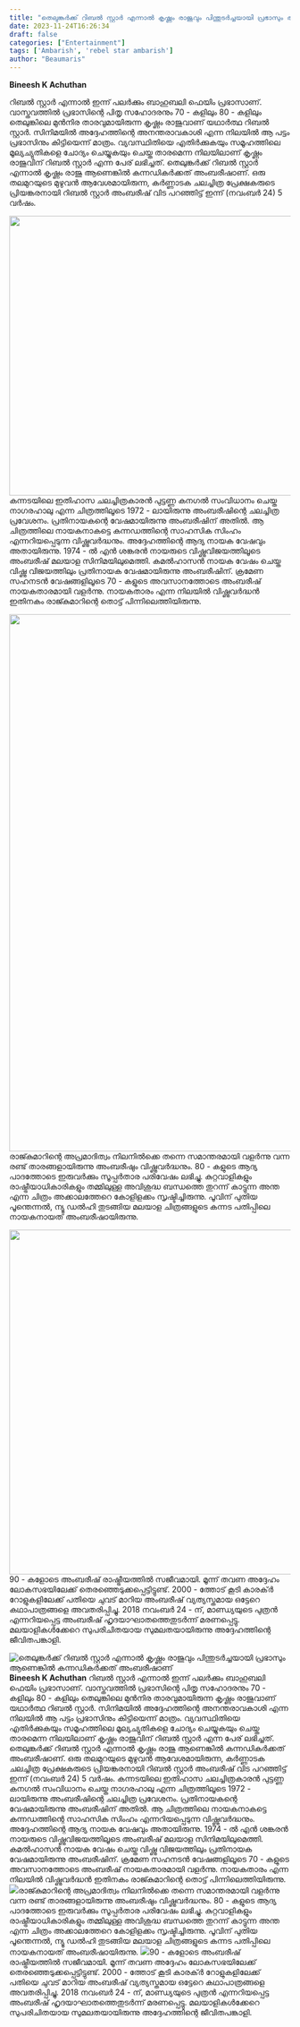 ```yaml
---
title: "തെലുങ്കർക്ക് റിബൽ സ്റ്റാർ എന്നാൽ കൃഷ്ണം രാജുവും പിന്തുടർച്ചയായി പ്രഭാസും ആണെങ്കിൽ കന്നഡികർക്കത് അംബരീഷാണ്"
date: 2023-11-24T16:26:34
draft: false
categories: ["Entertainment"]
tags: ['Ambarish', 'rebel star ambarish']
author: "Beaumaris"
---
```


<strong>Bineesh K Achuthan </strong>

റിബൽ സ്റ്റാർ എന്നാൽ ഇന്ന് പലർക്കും ബാഹുബലി ഫെയിം പ്രഭാസാണ്. വാസ്തവത്തിൽ പ്രഭാസിന്റെ പിതൃ സഹോദരനും 70 - കളിലും 80 - കളിലും തെലുങ്കിലെ മുൻനിര താരവുമായിരുന്ന കൃഷ്ണം രാജുവാണ് യഥാർത്ഥ റിബൽ സ്റ്റാർ. സിനിമയിൽ അദ്ദേഹത്തിന്റെ അനന്തരാവകാശി എന്ന നിലയിൽ ആ പട്ടം പ്രഭാസിനും കിട്ടിയെന്ന് മാത്രം. വ്യവസ്ഥിതിയെ എതിർക്കുകയും സമൂഹത്തിലെ മൂല്യച്യുതികളെ ചോദ്യം ചെയ്യുകയും ചെയ്ത താരമെന്ന നിലയിലാണ് കൃഷ്ണം രാജുവിന് റിബൽ സ്റ്റാർ എന്ന പേര് ലഭിച്ചത്. തെലുങ്കർക്ക് റിബൽ സ്റ്റാർ എന്നാൽ കൃഷ്ണം രാജു ആണെങ്കിൽ കന്നഡികർക്കത് അംബരീഷാണ്. ഒരു തലമുറയുടെ മുഴുവൻ ആവേശമായിരുന്ന, കർണ്ണാടക ചലച്ചിത്ര പ്രേക്ഷകരുടെ പ്രിയങ്കരനായി റിബൽ സ്റ്റാർ അംബരീഷ് വിട പറഞ്ഞിട്ട് ഇന്ന് (നവംബർ 24) 5 വർഷം.

<img class="size-full wp-image-431114 aligncenter" src="https://cdn.boolokam.com/articles/2023/11/r22222-1.jpg" alt="" width="750" height="500" />കന്നടയിലെ ഇതിഹാസ ചലച്ചിത്രകാരൻ പുട്ടണ്ണ കനഗൽ സംവിധാനം ചെയ്ത നാഗരഹാലു എന്ന ചിത്രത്തിലൂടെ 1972 - ലായിരുന്നു അംബരീഷിന്റെ ചലച്ചിത്ര പ്രവേശനം. പ്രതിനായകന്റെ വേഷമായിരുന്നു അംബരീഷിന് അതിൽ. ആ ചിത്രത്തിലെ നായകനാകട്ടെ കന്നഡത്തിന്റെ സാഹസിക സിംഹം എന്നറിയപ്പെടുന്ന വിഷ്ണുവർദ്ധനും. അദ്ദേഹത്തിന്റെ ആദ്യ നായക വേഷവും അതായിരുന്നു. 1974 - ൽ എൻ ശങ്കരൻ നായരുടെ വിഷ്ണുവിജയത്തിലൂടെ അംബരീഷ് മലയാള സിനിമയിലുമെത്തി. കമൽഹാസൻ നായക വേഷം ചെയ്ത വിഷ്ണു വിജയത്തിലും പ്രതിനായക വേഷമായിരുന്നു അംബരീഷിന്. ക്രമേണ സഹനടൻ വേഷങ്ങളിലൂടെ 70 - കളുടെ അവസാനത്തോടെ അംബരീഷ് നായകതാരമായി വളർന്നു. നായകതാരം എന്ന നിലയിൽ വിഷ്ണുവർദ്ധൻ ഇതിനകം രാജ്കുമാറിന്റെ തൊട്ട് പിന്നിലെത്തിയിരുന്നു.

<img class="alignnone size-full wp-image-431115" src="https://cdn.boolokam.com/articles/2023/11/wffwffff.jpg" alt="" width="1600" height="960" />രാജ്കുമാറിന്റെ അപ്രമാദിത്വം നിലനിൽക്കെ തന്നെ സമാന്തരമായി വളർന്നു വന്ന രണ്ട് താരങ്ങളായിരുന്നു അംബരീഷും വിഷ്ണുവർദ്ധനും. 80 - കളുടെ ആദ്യ പാദത്തോടെ ഇരുവർക്കും സൂപ്പർതാര പരിവേഷം ലഭിച്ചു. കുറ്റവാളികളും രാഷ്ട്രീയാധികാരികളും തമ്മിലുള്ള അവിശുദ്ധ ബന്ധത്തെ തുറന്ന് കാട്ടുന്ന അന്ത എന്ന ചിത്രം അക്കാലത്തേറെ കോളിളക്കം സൃഷ്ടിച്ചിരുന്നു. പൂവിന് പുതിയ പൂന്തെന്നൽ, ന്യൂ ഡൽഹി തുടങ്ങിയ മലയാള ചിത്രങ്ങളുടെ കന്നട പതിപ്പിലെ നായകനായത് അംബരീഷായിരുന്നു.

<img class="size-full wp-image-431116 aligncenter" src="https://cdn.boolokam.com/articles/2023/11/DsyOEVtU4AAbhVX.jpg" alt="" width="660" height="616" />90 - കളോടെ അംബരീഷ് രാഷ്ട്രീയത്തിൽ സജീവമായി. മൂന്ന് തവണ അദ്ദേഹം ലോകസഭയിലേക്ക് തെരഞ്ഞെടുക്കപ്പെട്ടിട്ടുണ്ട്. 2000 - ത്തോട് കൂടി കാരക്ർ റോളുകളിലേക്ക് പതിയെ ചുവട് മാറിയ അംബരീഷ് വ്യത്യസ്തമായ ഒട്ടേറെ കഥാപാത്രങ്ങളെ അവതരിപ്പിച്ചു. 2018 നവംബർ 24 - ന്, മാണ്ഡ്യയുടെ പുത്രൻ എന്നറിയപ്പെട്ട അംബരീഷ് ഹൃദയാഘാതത്തെതുടർന്ന് മരണപ്പെട്ടു. മലയാളികൾക്കേറെ സുപരിചിതയായ സുമലതയായിരുന്നു അദ്ദേഹത്തിന്റെ ജീവിതപങ്കാളി.


![തെലുങ്കർക്ക് റിബൽ സ്റ്റാർ എന്നാൽ കൃഷ്ണം രാജുവും പിന്തുടർച്ചയായി പ്രഭാസും ആണെങ്കിൽ കന്നഡികർക്കത് അംബരീഷാണ്](https://cdn.boolokam.com/articles/2023/11/r22222-1.jpg)**Bineesh K Achuthan** റിബൽ സ്റ്റാർ എന്നാൽ ഇന്ന് പലർക്കും ബാഹുബലി ഫെയിം പ്രഭാസാണ്. വാസ്തവത്തിൽ പ്രഭാസിന്റെ പിതൃ സഹോദരനും 70 - കളിലും 80 - കളിലും തെലുങ്കിലെ മുൻനിര താരവുമായിരുന്ന കൃഷ്ണം രാജുവാണ് യഥാർത്ഥ റിബൽ സ്റ്റാർ. സിനിമയിൽ അദ്ദേഹത്തിന്റെ അനന്തരാവകാശി എന്ന നിലയിൽ ആ പട്ടം പ്രഭാസിനും കിട്ടിയെന്ന് മാത്രം. വ്യവസ്ഥിതിയെ എതിർക്കുകയും സമൂഹത്തിലെ മൂല്യച്യുതികളെ ചോദ്യം ചെയ്യുകയും ചെയ്ത താരമെന്ന നിലയിലാണ് കൃഷ്ണം രാജുവിന് റിബൽ സ്റ്റാർ എന്ന പേര് ലഭിച്ചത്. തെലുങ്കർക്ക് റിബൽ സ്റ്റാർ എന്നാൽ കൃഷ്ണം രാജു ആണെങ്കിൽ കന്നഡികർക്കത് അംബരീഷാണ്. ഒരു തലമുറയുടെ മുഴുവൻ ആവേശമായിരുന്ന, കർണ്ണാടക ചലച്ചിത്ര പ്രേക്ഷകരുടെ പ്രിയങ്കരനായി റിബൽ സ്റ്റാർ അംബരീഷ് വിട പറഞ്ഞിട്ട് ഇന്ന് (നവംബർ 24) 5 വർഷം. കന്നടയിലെ ഇതിഹാസ ചലച്ചിത്രകാരൻ പുട്ടണ്ണ കനഗൽ സംവിധാനം ചെയ്ത നാഗരഹാലു എന്ന ചിത്രത്തിലൂടെ 1972 - ലായിരുന്നു അംബരീഷിന്റെ ചലച്ചിത്ര പ്രവേശനം. പ്രതിനായകന്റെ വേഷമായിരുന്നു അംബരീഷിന് അതിൽ. ആ ചിത്രത്തിലെ നായകനാകട്ടെ കന്നഡത്തിന്റെ സാഹസിക സിംഹം എന്നറിയപ്പെടുന്ന വിഷ്ണുവർദ്ധനും. അദ്ദേഹത്തിന്റെ ആദ്യ നായക വേഷവും അതായിരുന്നു. 1974 - ൽ എൻ ശങ്കരൻ നായരുടെ വിഷ്ണുവിജയത്തിലൂടെ അംബരീഷ് മലയാള സിനിമയിലുമെത്തി. കമൽഹാസൻ നായക വേഷം ചെയ്ത വിഷ്ണു വിജയത്തിലും പ്രതിനായക വേഷമായിരുന്നു അംബരീഷിന്. ക്രമേണ സഹനടൻ വേഷങ്ങളിലൂടെ 70 - കളുടെ അവസാനത്തോടെ അംബരീഷ് നായകതാരമായി വളർന്നു. നായകതാരം എന്ന നിലയിൽ വിഷ്ണുവർദ്ധൻ ഇതിനകം രാജ്കുമാറിന്റെ തൊട്ട് പിന്നിലെത്തിയിരുന്നു. ![](https://cdn.boolokam.com/articles/2023/11/wffwffff.jpg)രാജ്കുമാറിന്റെ അപ്രമാദിത്വം നിലനിൽക്കെ തന്നെ സമാന്തരമായി വളർന്നു വന്ന രണ്ട് താരങ്ങളായിരുന്നു അംബരീഷും വിഷ്ണുവർദ്ധനും. 80 - കളുടെ ആദ്യ പാദത്തോടെ ഇരുവർക്കും സൂപ്പർതാര പരിവേഷം ലഭിച്ചു. കുറ്റവാളികളും രാഷ്ട്രീയാധികാരികളും തമ്മിലുള്ള അവിശുദ്ധ ബന്ധത്തെ തുറന്ന് കാട്ടുന്ന അന്ത എന്ന ചിത്രം അക്കാലത്തേറെ കോളിളക്കം സൃഷ്ടിച്ചിരുന്നു. പൂവിന് പുതിയ പൂന്തെന്നൽ, ന്യൂ ഡൽഹി തുടങ്ങിയ മലയാള ചിത്രങ്ങളുടെ കന്നട പതിപ്പിലെ നായകനായത് അംബരീഷായിരുന്നു. ![](https://cdn.boolokam.com/articles/2023/11/DsyOEVtU4AAbhVX.jpg)90 - കളോടെ അംബരീഷ് രാഷ്ട്രീയത്തിൽ സജീവമായി. മൂന്ന് തവണ അദ്ദേഹം ലോകസഭയിലേക്ക് തെരഞ്ഞെടുക്കപ്പെട്ടിട്ടുണ്ട്. 2000 - ത്തോട് കൂടി കാരക്ർ റോളുകളിലേക്ക് പതിയെ ചുവട് മാറിയ അംബരീഷ് വ്യത്യസ്തമായ ഒട്ടേറെ കഥാപാത്രങ്ങളെ അവതരിപ്പിച്ചു. 2018 നവംബർ 24 - ന്, മാണ്ഡ്യയുടെ പുത്രൻ എന്നറിയപ്പെട്ട അംബരീഷ് ഹൃദയാഘാതത്തെതുടർന്ന് മരണപ്പെട്ടു. മലയാളികൾക്കേറെ സുപരിചിതയായ സുമലതയായിരുന്നു അദ്ദേഹത്തിന്റെ ജീവിതപങ്കാളി.
